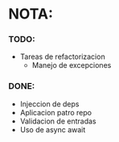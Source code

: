 ﻿# NOTA:

### TODO:
- Tareas de refactorizacion
  - Manejo de excepciones

### DONE:
- Injeccion de deps
- Aplicacion patro repo
- Validacion de entradas
- Uso de async await
